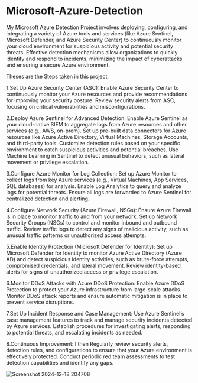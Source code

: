 # Microsoft-Azure-Detection

My Microsoft Azure Detection Project involves deploying, configuring, and integrating a variety of Azure tools and services (like Azure Sentinel, Microsoft Defender, and Azure Security Center) to continuously monitor your cloud environment for suspicious activity and potential security threats. Effective detection mechanisms allow organizations to quickly identify and respond to incidents, minimizing the impact of cyberattacks and ensuring a secure Azure environment.

 Theses are the Steps taken in this project:


1.Set Up Azure Security Center (ASC):
Enable Azure Security Center to continuously monitor your Azure resources and provide recommendations for improving your security posture.
Review security alerts from ASC, focusing on critical vulnerabilities and misconfigurations.

2.Deploy Azure Sentinel for Advanced Detection:
Enable Azure Sentinel as your cloud-native SIEM to aggregate logs from Azure resources and other services (e.g., AWS, on-prem).
Set up pre-built data connectors for Azure resources like Azure Active Directory, Virtual Machines, Storage Accounts, and third-party tools.
Customize detection rules based on your specific environment to catch suspicious activities and potential breaches.
Use Machine Learning in Sentinel to detect unusual behaviors, such as lateral movement or privilege escalation.

3.Configure Azure Monitor for Log Collection:
Set up Azure Monitor to collect logs from key Azure services (e.g., Virtual Machines, App Services, SQL databases) for analysis.
Enable Log Analytics to query and analyze logs for potential threats.
Ensure all logs are forwarded to Azure Sentinel for centralized detection and alerting.

4.Configure Network Security (Azure Firewall, NSGs):
Ensure Azure Firewall is in place to monitor traffic to and from your network.
Set up Network Security Groups (NSGs) to control and monitor inbound and outbound traffic.
Review traffic logs to detect any signs of malicious activity, such as unusual traffic patterns or unauthorized access attempts.

5.Enable Identity Protection (Microsoft Defender for Identity):
Set up Microsoft Defender for Identity to monitor Azure Active Directory (Azure AD) and detect suspicious identity activities, such as brute-force attempts, compromised credentials, and lateral movement.
Review identity-based alerts for signs of unauthorized access or privilege escalation.

6.Monitor DDoS Attacks with Azure DDoS Protection:
Enable Azure DDoS Protection to protect your Azure infrastructure from large-scale attacks.
Monitor DDoS attack reports and ensure automatic mitigation is in place to prevent service disruptions.

7.Set Up Incident Response and Case Management:
Use Azure Sentinel’s case management features to track and manage security incidents detected by Azure services.
Establish procedures for investigating alerts, responding to potential threats, and escalating incidents as needed.

8.Continuous Improvement:
I then Regularly review security alerts, detection rules, and configurations to ensure that your Azure environment is effectively protected.
Conduct periodic red team assessments to test detection capabilities and identify any gaps.



![Screenshot 2024-12-18 204708](https://github.com/user-attachments/assets/04644fdb-8488-4cba-ac50-87cd02e49d8d)
